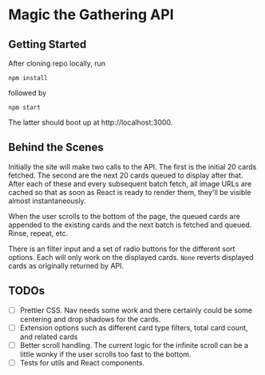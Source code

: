 # Magic the Gathering API

## Getting Started
After cloning repo locally, run
```
npm install
```

followed by

```
npm start
```

The latter should boot up at http://localhost:3000.

## Behind the Scenes
Initially the site will make two calls to the API. The first is the initial 20 cards fetched. The second are the next 20 cards queued to display after that. After each of these and every subsequent batch fetch, all image URLs are cached so that as soon as React is ready to render them, they'll be visible almost instantaneously.

When the user scrolls to the bottom of the page, the queued cards are appended to the existing cards and the next batch is fetched and queued. Rinse, repeat, etc.

There is an filter input and a set of radio buttons for the different sort options. Each will only work on the displayed cards. `None` reverts displayed cards as originally returned by API.

## TODOs
- [ ] Prettier CSS. Nav needs some work and there certainly could be some centering and drop shadows for the cards.
- [ ] Extension options such as different card type filters, total card count, and related cards
- [ ] Better scroll handling. The current logic for the infinite scroll can be a little wonky if the user scrolls too fast to the bottom.
- [ ] Tests for utils and React components.